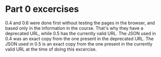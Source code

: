 # Part 0 excercises
0.4 and 0.6 were done first without testing the pages in the browser, and based only in the information in the course. That's why they have a deprecated URL, while 0.5 has the currently valid URL.
The JSON used in 0.4 was an exact copy from the one present in the deprecated URL.
The JSON used in 0.5 is an exact copy from the one present in the currently valid URL at the time of doing this excercise.
